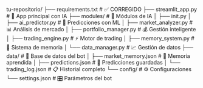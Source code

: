 tu-repositorio/ ├── requirements.txt # ✅ CORREGIDO ├── streamlit_app.py # 🤖 App principal con IA ├── modules/ # 🧠 Módulos de IA │ ├── init.py │ ├── ai_predictor.py # 🔮 Predicciones con ML │ ├── market_analyzer.py # 📊 Análisis de mercado │ ├── portfolio_manager.py # 💰 Gestión inteligente │ ├── trading_engine.py # ⚡ Motor de trading │ ├── memory_system.py # 🧠 Sistema de memoria │ └── data_manager.py # 📈 Gestión de datos ├── data/ # 💾 Base de datos del bot │ ├── market_memory.json # 🧠 Memoria aprendida │ ├── predictions.json # 🔮 Predicciones guardadas │ └── trading_log.json # 📋 Historial completo └── config/ # ⚙️ Configuraciones └── settings.json # 🎛️ Parámetros del bot
